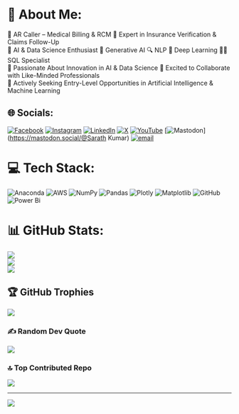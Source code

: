 # 💫 About Me:
💼 AR Caller – Medical Billing & RCM  🧾 Expert in Insurance Verification & Claims Follow-Up<br>🤖 AI & Data Science Enthusiast  🧠 Generative AI  🔍 NLP  🧮 Deep Learning  🧑‍💻 SQL Specialist<br>🚀 Passionate About Innovation in AI & Data Science  🤝 Excited to Collaborate with Like-Minded Professionals<br>🎯 Actively Seeking Entry-Level Opportunities in Artificial Intelligence & Machine Learning<br>


## 🌐 Socials:
[![Facebook](https://img.shields.io/badge/Facebook-%231877F2.svg?logo=Facebook&logoColor=white)](https://facebook.com/https://www.facebook.com/sarath35007) [![Instagram](https://img.shields.io/badge/Instagram-%23E4405F.svg?logo=Instagram&logoColor=white)](https://instagram.com/https://www.instagram.com/sarath35007/) [![LinkedIn](https://img.shields.io/badge/LinkedIn-%230077B5.svg?logo=linkedin&logoColor=white)](https://linkedin.com/in/https://www.linkedin.com/in/sarath35007/) [![X](https://img.shields.io/badge/X-black.svg?logo=X&logoColor=white)](https://x.com/https://x.com/sarathkumar313) [![YouTube](https://img.shields.io/badge/YouTube-%23FF0000.svg?logo=YouTube&logoColor=white)](https://youtube.com/@https://www.youtube.com/@mysociety35007) [![Mastodon](https://img.shields.io/badge/-MASTODON-%232B90D9?logo=mastodon&logoColor=white)](https://mastodon.social/@Sarath Kumar) [![email](https://img.shields.io/badge/Email-D14836?logo=gmail&logoColor=white)](mailto:sarathkumar313@gmail.com) 

# 💻 Tech Stack:
![Anaconda](https://img.shields.io/badge/Anaconda-%2344A833.svg?style=for-the-badge&logo=anaconda&logoColor=white) ![AWS](https://img.shields.io/badge/AWS-%23FF9900.svg?style=for-the-badge&logo=amazon-aws&logoColor=white) ![NumPy](https://img.shields.io/badge/numpy-%23013243.svg?style=for-the-badge&logo=numpy&logoColor=white) ![Pandas](https://img.shields.io/badge/pandas-%23150458.svg?style=for-the-badge&logo=pandas&logoColor=white) ![Plotly](https://img.shields.io/badge/Plotly-%233F4F75.svg?style=for-the-badge&logo=plotly&logoColor=white) ![Matplotlib](https://img.shields.io/badge/Matplotlib-%23ffffff.svg?style=for-the-badge&logo=Matplotlib&logoColor=black) ![GitHub](https://img.shields.io/badge/github-%23121011.svg?style=for-the-badge&logo=github&logoColor=white) ![Power Bi](https://img.shields.io/badge/power_bi-F2C811?style=for-the-badge&logo=powerbi&logoColor=black)
# 📊 GitHub Stats:
![](https://github-readme-stats.vercel.app/api?username=sarath897&theme=dark&hide_border=false&include_all_commits=true&count_private=true)<br/>
![](https://nirzak-streak-stats.vercel.app/?user=sarath897&theme=dark&hide_border=false)<br/>
![](https://github-readme-stats.vercel.app/api/top-langs/?username=sarath897&theme=dark&hide_border=false&include_all_commits=true&count_private=true&layout=compact)

## 🏆 GitHub Trophies
![](https://github-profile-trophy.vercel.app/?username=sarath897&theme=radical&no-frame=false&no-bg=false&margin-w=4)

### ✍️ Random Dev Quote
![](https://quotes-github-readme.vercel.app/api?type=horizontal&theme=radical)

### 🔝 Top Contributed Repo
![](https://github-contributor-stats.vercel.app/api?username=sarath897&limit=5&theme=dark&combine_all_yearly_contributions=true)

---
[![](https://visitcount.itsvg.in/api?id=sarath897&icon=6&color=0)](https://visitcount.itsvg.in)

<!-- Proudly created with GPRM ( https://gprm.itsvg.in ) -->
